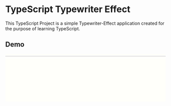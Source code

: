 # TypeScript Typewriter Effect

This TypeScript Project is a simple Typewriter-Effect application created for the purpose of learning TypeScript.
## Demo
![](https://raw.githubusercontent.com/prajilk/ts-typewriter-effect/master/demo-gif.gif)
